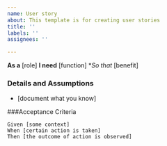 ```yaml
---
name: User story
about: This template is for creating user stories
title: ''
labels: ''
assignees: ''

---
```


**As a** [role]
**I need** [function]
**So that* [benefit]

### Details and Assumptions
* [document what you know]

###Acceptance Criteria

```gherkin
Given [some context]
When [certain action is taken]
Then [the outcome of action is observed]
